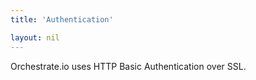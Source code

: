 ```yaml
---
title: 'Authentication'

layout: nil
---
```


Orchestrate.io uses HTTP Basic Authentication over SSL.
